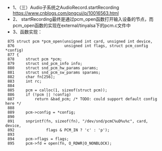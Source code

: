 - 1、（三）Audio子系统之AudioRecord.startRecording <br>  https://www.cnblogs.com/pngcui/p/10016563.html
- 2、 startRecording最终是通过pcm_open函数打开输入设备的节点，而pcm_open函数的实现在external/tinyalsa下的pcm.c文件中
- 3、函数实现：
```
 875 struct pcm *pcm_open(unsigned int card, unsigned int device,                                                                                            
 876                      unsigned int flags, struct pcm_config *config)
 877 {
 878     struct pcm *pcm;
 879     struct snd_pcm_info info;
 880     struct snd_pcm_hw_params params;
 881     struct snd_pcm_sw_params sparams;
 882     char fn[256];
 883     int rc;
 884 
 885     pcm = calloc(1, sizeof(struct pcm));
 886     if (!pcm || !config)
 887         return &bad_pcm; /* TODO: could support default config here */
 888 
 889     pcm->config = *config;
 890 
 891     snprintf(fn, sizeof(fn), "/dev/snd/pcmC%uD%u%c", card, device,
 892              flags & PCM_IN ? 'c' : 'p');
 893 
 894     pcm->flags = flags;
 895     pcm->fd = open(fn, O_RDWR|O_NONBLOCK);

```
